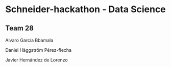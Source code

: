 # Schneider-hackathon - Data Science

## Team 28
Alvaro García Bbamala

Daniel Häggström Pérez-flecha

Javier Hernández de Lorenzo
